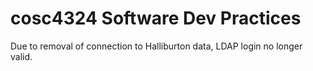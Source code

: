 # cosc4324 Software Dev Practices

Due to removal of connection to Halliburton data, LDAP login no longer valid.
